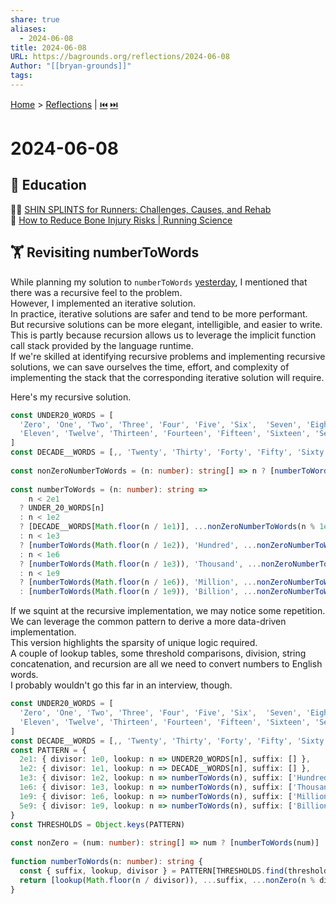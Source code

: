 ```yaml
---
share: true
aliases:
  - 2024-06-08
title: 2024-06-08
URL: https://bagrounds.org/reflections/2024-06-08
Author: "[[bryan-grounds]]"
tags: 
---
```

[Home](../index.md) > [Reflections](./index.md) | [⏮️](./2024-06-07.md) [⏭️](./2024-06-09.md)  
# 2024-06-08  
## 🧠 Education  
🦵🏻 [SHIN SPLINTS for Runners: Challenges, Causes, and Rehab](../videos/shin-splints-for-runners-challenges-causes-and-rehab.md)  
🦴 [How to Reduce Bone Injury Risks | Running Science](../videos/how-to-reduce-bone-injury-risks-running-science.md)  
  
## 🏋️ Revisiting numberToWords  
While planning my solution to `numberToWords` [yesterday](./2024-06-07.md#The%20(Revised)%20Solution), I mentioned that there was a recursive feel to the problem.  
However, I implemented an iterative solution.  
In practice, iterative solutions are safer and tend to be more performant.  
But recursive solutions can be more elegant, intelligible, and easier to write.  
This is partly because recursion allows us to leverage the implicit function call stack provided by the language runtime.  
If we're skilled at identifying recursive problems and implementing recursive solutions, we can save ourselves the time, effort, and complexity of implementing the stack that the corresponding iterative solution will require.  
  
Here's my recursive solution.  
  
```ts  
const UNDER20_WORDS = [  
  'Zero', 'One', 'Two', 'Three', 'Four', 'Five', 'Six',  'Seven', 'Eight', 'Nine', 'Ten',  
  'Eleven', 'Twelve', 'Thirteen', 'Fourteen', 'Fifteen', 'Sixteen', 'Seventeen', 'Eighteen', 'Nineteen'  
]  
const DECADE__WORDS = [,, 'Twenty', 'Thirty', 'Forty', 'Fifty', 'Sixty', 'Seventy', 'Eighty', 'Ninety']  
  
const nonZeroNumberToWords = (n: number): string[] => n ? [numberToWords(n)] : []  
  
const numberToWords = (n: number): string =>  
    n < 2e1  
  ? UNDER_20_WORDS[n]  
  : n < 1e2  
  ? [DECADE__WORDS[Math.floor(n / 1e1)], ...nonZeroNumberToWords(n % 1e1)].join(' ')  
  : n < 1e3  
  ? [numberToWords(Math.floor(n / 1e2)), 'Hundred', ...nonZeroNumberToWords(n % 1e2)].join(' ')  
  : n < 1e6  
  ? [numberToWords(Math.floor(n / 1e3)), 'Thousand', ...nonZeroNumberToWords(n % 1e3)].join(' ')  
  : n < 1e9  
  ? [numberToWords(Math.floor(n / 1e6)), 'Million', ...nonZeroNumberToWords(n % 1e6)].join(' ')  
  : [numberToWords(Math.floor(n / 1e9)), 'Billion', ...nonZeroNumberToWords(n % 1e9)].join(' ')  
```  
  
If we squint at the recursive implementation, we may notice some repetition.  
We can leverage the common pattern to derive a more data-driven implementation.  
This version highlights the sparsity of unique logic required.  
A couple of lookup tables, some threshold comparisons, division, string concatenation, and recursion are all we need to convert numbers to English words.  
I probably wouldn't go this far in an interview, though.  
  
```ts  
const UNDER20_WORDS = [  
  'Zero', 'One', 'Two', 'Three', 'Four', 'Five', 'Six',  'Seven', 'Eight', 'Nine', 'Ten',  
  'Eleven', 'Twelve', 'Thirteen', 'Fourteen', 'Fifteen', 'Sixteen', 'Seventeen', 'Eighteen', 'Nineteen'  
]  
const DECADE__WORDS = [,, 'Twenty', 'Thirty', 'Forty', 'Fifty', 'Sixty', 'Seventy', 'Eighty', 'Ninety']  
const PATTERN = {  
  2e1: { divisor: 1e0, lookup: n => UNDER20_WORDS[n], suffix: [] },  
  1e2: { divisor: 1e1, lookup: n => DECADE__WORDS[n], suffix: [] },  
  1e3: { divisor: 1e2, lookup: n => numberToWords(n), suffix: ['Hundred'] },  
  1e6: { divisor: 1e3, lookup: n => numberToWords(n), suffix: ['Thousand'] },  
  1e9: { divisor: 1e6, lookup: n => numberToWords(n), suffix: ['Million'] },  
  5e9: { divisor: 1e9, lookup: n => numberToWords(n), suffix: ['Billion'] },  
}  
const THRESHOLDS = Object.keys(PATTERN)  
  
const nonZero = (num: number): string[] => num ? [numberToWords(num)] : []  
  
function numberToWords(n: number): string {  
  const { suffix, lookup, divisor } = PATTERN[THRESHOLDS.find(threshold => n < +threshold)]  
  return [lookup(Math.floor(n / divisor)), ...suffix, ...nonZero(n % divisor)].join(' ')  
}  
```  
